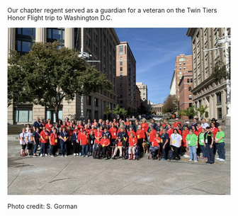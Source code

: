 Our chapter regent served as a guardian for a veteran on the Twin Tiers Honor Flight trip to Washington D.C.

![Member Activity](/assets/images/full_group_at_Navy_Memorial.jpg)

Photo credit: S. Gorman

